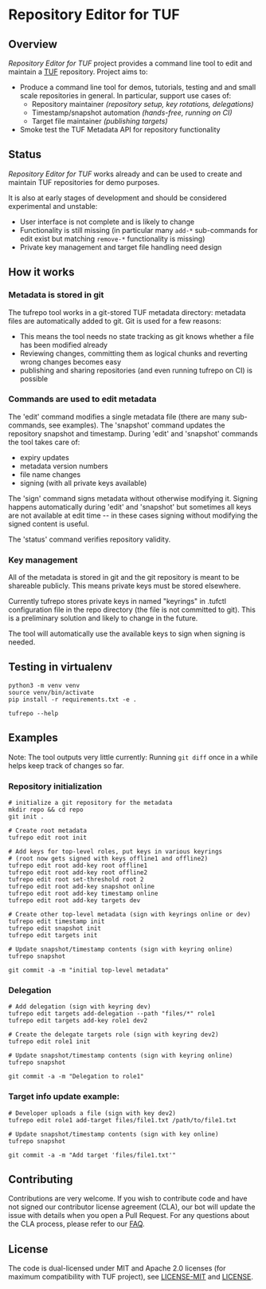 
# Repository Editor for TUF

## Overview

_Repository Editor for TUF_ project provides a command line tool to edit and
maintain a [TUF](https://theupdateframework.io/) repository. Project aims to:
 * Produce a command line tool for demos, tutorials, testing and and small
   scale repositories in general. In particular, support use cases of:
   * Repository maintainer _(repository setup, key rotations, delegations)_
   * Timestamp/snapshot automation _(hands-free, running on CI)_
   * Target file maintainer _(publishing targets)_
 * Smoke test the TUF Metadata API for repository functionality

## Status

_Repository Editor for TUF_ works already and can be used to create and maintain
TUF repositories for demo purposes.

It is also at early stages of development and should be considered
experimental and unstable:
 * User interface is not complete and is likely to change
 * Functionality is still missing (in particular many `add-*` sub-commands
   for edit exist but matching `remove-*` functionality is missing)
 * Private key management and target file handling need design

## How it works

### Metadata is stored in git

The tufrepo tool works in a git-stored TUF metadata directory: metadata files
are automatically added to git. Git is used for a few reasons:
 * This means the tool needs no state tracking as git knows whether a file
   has been modified already
 * Reviewing changes, committing them as logical chunks and reverting wrong
   changes becomes easy
 * publishing and sharing repositories (and even running tufrepo on CI)
   is possible

### Commands are used to edit metadata

The 'edit' command modifies a single metadata file (there are many
sub-commands, see examples). The 'snapshot' command updates the repository
snapshot and timestamp. During 'edit' and 'snapshot' commands the tool takes
care of:
 * expiry updates
 * metadata version numbers
 * file name changes
 * signing (with all private keys available)

The 'sign' command signs metadata without otherwise modifying it.
Signing happens automatically during 'edit' and 'snapshot' but sometimes
all keys are not available at edit time -- in these cases signing without
modifying the signed content is useful.

The 'status' command verifies repository validity.

### Key management

All of the metadata is stored in git and the git repository is meant to be
shareable publicly. This means private keys must be stored elsewhere.

Currently tufrepo stores private keys in named "keyrings" in .tufctl
configuration file in the repo directory (the file is not committed to git).
This is a preliminary solution and likely to change in the future.

The tool will automatically use the available keys to sign when signing is
needed.

## Testing in virtualenv

    python3 -m venv venv
    source venv/bin/activate
    pip install -r requirements.txt -e .

    tufrepo --help

## Examples

Note: The tool outputs very little currently: Running `git diff` once in a while helps keep track of changes so far.

### Repository initialization

    # initialize a git repository for the metadata
    mkdir repo && cd repo
    git init .

    # Create root metadata
    tufrepo edit root init

    # Add keys for top-level roles, put keys in various keyrings
    # (root now gets signed with keys offline1 and offline2)
    tufrepo edit root add-key root offline1
    tufrepo edit root add-key root offline2
    tufrepo edit root set-threshold root 2
    tufrepo edit root add-key snapshot online
    tufrepo edit root add-key timestamp online
    tufrepo edit root add-key targets dev

    # Create other top-level metadata (sign with keyrings online or dev)
    tufrepo edit timestamp init
    tufrepo edit snapshot init
    tufrepo edit targets init

    # Update snapshot/timestamp contents (sign with keyring online)
    tufrepo snapshot

    git commit -a -m "initial top-level metadata"


### Delegation

    # Add delegation (sign with keyring dev)
    tufrepo edit targets add-delegation --path "files/*" role1
    tufrepo edit targets add-key role1 dev2

    # Create the delegate targets role (sign with keyring dev2)
    tufrepo edit role1 init

    # Update snapshot/timestamp contents (sign with keyring online)
    tufrepo snapshot

    git commit -a -m "Delegation to role1"

### Target info update example:

    # Developer uploads a file (sign with key dev2)
    tufrepo edit role1 add-target files/file1.txt /path/to/file1.txt

    # Update snapshot/timestamp contents (sign with key online)
    tufrepo snapshot

    git commit -a -m "Add target 'files/file1.txt'"

## Contributing

Contributions are very welcome. If you wish to contribute code and have not
signed our contributor license agreement (CLA), our bot will update the issue
with details when you open a Pull Request. For any questions about the CLA
process, please refer to our [FAQ](https://cla.vmware.com/faq).

## License

The code is dual-licensed under MIT and Apache 2.0 licenses (for maximum
compatibility with TUF project), see [LICENSE-MIT](LICENSE-MIT) and
[LICENSE](LICENSE).